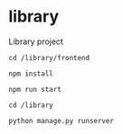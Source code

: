 # library
Library project

```cd /library/frontend```


```npm install```


```npm run start```



```cd /library```


```python manage.py runserver ```
